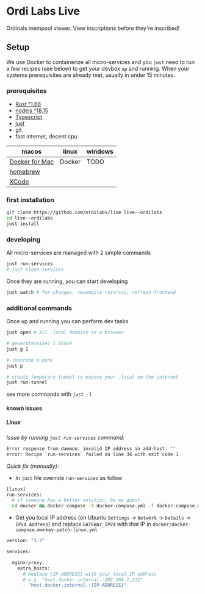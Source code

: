 # Ordi Labs Live

Ordinals mempool viewer. View inscriptions before they're inscribed!

## Setup

We use Docker to containerize all micro-services and you `just` need to run a few recipes (see below) to get your devbox `up` and running. When your systems prerequisites are already met, usually in under 15 minutes.

### prerequisites

- [Rust ^1.68](https://rustup.rs/)
- [nodejs ^18.15](https://nodejs.org/en)
- [Typescript](https://www.typescriptlang.org/)
- [just](https://just.systems/man/en/)
- git
- fast internet, decent cpu

| macos                                       | linux  | windows |
| ------------------------------------------- | ------ | ------- |
| [Docker for Mac](https://www.docker.com/)   | Docker | TODO    |
| [homebrew](https://brew.sh/)                |        |         |
| [XCode](https://developer.apple.com/xcode/) |        |         |

### first installation

```bash
git clone https://github.com/ordilabs/live live--ordilabs
cd live--ordilabs
just install
```

### developing

All micro-services are managed with 2 simple commands

```bash
just run-services
# just clean-services
```

Once they are running, you can start developing

```bash
just watch # for changes, recompile rust/css, refresh frontend
```

### additional commands

Once up and running you can perform dev tasks

```bash
just open # all .local domains in a browser

# generate(mine) 1 block
just g 1 

# inscribe a punk
just p

# create temporary tunnel to expose your .local on the internet
just run-tunnel
```

see more commands with `just -l`

#### known issues

##### Linux

*Issue by running `just run-services` command:*

```bash
Error response from daemon: invalid IP address in add-host: ""
error: Recipe `run-services` failed on line 34 with exit code 1
``` 
*Quick fix (manually):* 

- In `just` file override `run-services` as follow

```bash
[linux]
run-services:
  # if someone has a better solution, be my guest
  cd docker && docker compose -f docker-compose.yml -f docker-compose.monkey-patch-linux.yml up 
```

- Get you local IP address (on Ubuntu `Settings` -> `Network` -> `Details` -> `IPv4 Address`) and replace `GATEWAY_IPV4` with that IP in `docker/docker-compose.monkey-patch-linux.yml`

```bash
version: "3.7"

services:

  nginx-proxy:
    extra_hosts:
      # Replace {IP-ADDRESS} with your local IP address
      # e.g. "host.docker.internal.:192.168.1.212" 
      - "host.docker.internal.:{IP-ADDRESS}"
```
